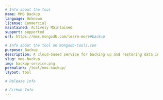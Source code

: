 ```yaml
---
# Info about the tool
name: MMS Backup
language: Unknown
license: Commercial
maintained: Actively Maintained
support: supported
url: https://mms.mongodb.com/learn-more#backup

# Info about the tool on mongodb-tools.com
purpose: Backup
description: A cloud-based service for backing up and restoring data in MongoDB.
slug: mms-backup
img: backup-service.png
permalink: /tool/mms-backup/
layout: tool

# Release Info

# Github Info
---
```


